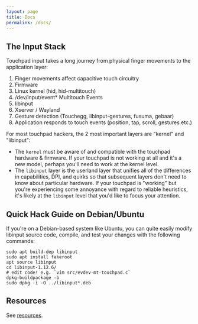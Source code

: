 ```yaml
---
layout: page
title: Docs
permalink: /docs/
---
```


## The Input Stack

Touchpad input takes a long journey from physical finger movements to the application layer:

1. Finger movements affect capacitive touch circuitry
2. Firmware
3. Linux kernel (hid, hid-multitouch)
4. /dev/input/event* Multitouch Events
5. libinput
6. Xserver / Wayland
7. Gesture detection (Touchegg, libinput-gestures, fusuma, gebaar)
8. Application responds to touch events (position, tap, scroll, gestures etc.)

For most touchpad hackers, the 2 most important layers are "kernel" and "libinput":

- The `kernel` must be aware of and compatible with the touchpad hardware & firmware. If your touchpad is not working at all and it's a new model, perhaps you'll need to work at the kernel level.
- The `libinput` layer is the userland layer that unifies all of the differences in capabilities, DPI, and quirks so that subsequent layers don't need to know about particular hardware. If your touchpad is "working" but you're experiencing some annoyance with regard to reliable heuristics, it's likely at the `libinput` level that you'd like to focus your attention.

## Quick Hack Guide on Debian/Ubuntu

If you're on a Debian-based system like Ubuntu, you can quite easily modify libinput source code, compile, and test your changes with the following commands:

    sudo apt build-dep libinput
    sudo apt install fakeroot
    apt source libinput
    cd libinput-1.12.6/
    # edit code! e.g. `vim src/evdev-mt-touchpad.c`
    dpkg-buildpackage -b
    sudo dpkg -i -O ../libinput*.deb

## Resources

See <a href="{% link resources.markdown %}">resources</a>.